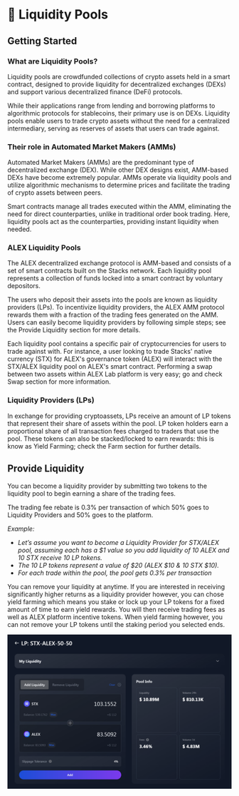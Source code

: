 # 🐋 Liquidity Pools

## Getting Started

### What are Liquidity Pools?

Liquidity pools are crowdfunded collections of crypto assets held in a smart contract, designed to provide liquidity for decentralized exchanges (DEXs) and support various decentralized finance (DeFi) protocols.

While their applications range from lending and borrowing platforms to algorithmic protocols for stablecoins, their primary use is on DEXs. Liquidity pools enable users to trade crypto assets without the need for a centralized intermediary, serving as reserves of assets that users can trade against.

### Their role in Automated Market Makers (AMMs)

Automated Market Makers (AMMs) are the predominant type of decentralized exchange (DEX). While other DEX designs exist, AMM-based DEXs have become extremely popular. AMMs operate via liquidity pools and utilize algorithmic mechanisms to determine prices and facilitate the trading of crypto assets between peers.

Smart contracts manage all trades executed within the AMM, eliminating the need for direct counterparties, unlike in traditional order book trading. Here, liquidity pools act as the counterparties, providing instant liquidity when needed.

### ALEX Liquidity Pools

The ALEX decentralized exchange protocol is AMM-based and consists of a set of smart contracts built on the Stacks network. Each liquidity pool represents a collection of funds locked into a smart contract by voluntary depositors.

The users who deposit their assets into the pools are known as liquidity providers (LPs). To incentivize liquidity providers, the ALEX AMM protocol rewards them with a fraction of the trading fees generated on the AMM. Users can easily become liquidity providers by following simple steps; see the Provide Liquidity section for more details.

Each liquidity pool contains a specific pair of cryptocurrencies for users to trade against with. For instance, a user looking to trade Stacks' native currency (STX) for ALEX's governance token (ALEX) will interact with the STX/ALEX liquidity pool on ALEX's smart contract. Performing a swap between two assets within ALEX Lab platform is very easy; go and check Swap section for more information.

### Liquidity Providers (LPs)

In exchange for providing cryptoassets, LPs receive an amount of LP tokens that represent their share of assets within the pool. LP token holders earn a proportional share of all transaction fees charged to traders that use the pool. These tokens can also be stacked/locked to earn rewards: this is know as Yield Farming; check the Farm section for further details.

## Provide Liquidity

You can become a liquidity provider by submitting two tokens to the liquidity pool to begin earning a share of the trading fees.

The trading fee rebate is 0.3% per transaction of which 50% goes to Liquidity Providers and 50% goes to the platform.

_Example:_

- _Let’s assume you want to become a Liquidity Provider for STX/ALEX pool, assuming each has a $1 value so you add liquidity of 10 ALEX and 10 STX receive 10 LP tokens._
- _The 10 LP tokens represent a value of $20 (ALEX $10 & 10 STX $10)._
- _For each trade within the pool, the pool gets 0.3% per transaction_

You can remove your liquidity at anytime. If you are interested in receiving significantly higher returns as a liquidity provider however, you can chose yield farming which means you stake or lock up your LP tokens for a fixed amount of time to earn yield rewards. You will then receive trading fees as well as ALEX platform incentive tokens. When yield farming however, you can not remove your LP tokens until the staking period you selected ends.

![](../../.gitbook/assets/LP.png)
